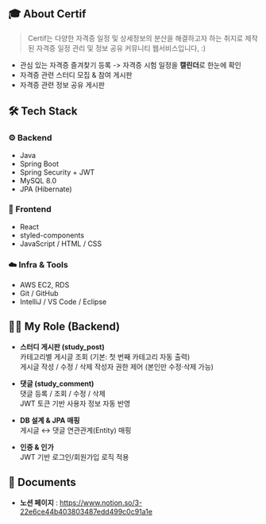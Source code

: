 ## 🎓 About Certif
> Certif는 다양한 자격증 일정 및 상세정보의 분산을 해결하고자 하는 취지로 제작된
> 자격증 일정 관리 및 정보 공유 커뮤니티 웹서비스입니다, :)
> 
- 관심 있는 자격증 즐겨찾기 등록 -> 자격증 시험 일정을 **캘린더**로 한눈에 확인  
- 자격증 관련 스터디 모집 & 참여 게시판  
- 자격증 관련 정보 공유 게시판



## 🛠️ Tech Stack
### ⚙️ Backend
- Java 
- Spring Boot 
- Spring Security + JWT  
- MySQL 8.0  
- JPA (Hibernate)

### 🎨 Frontend
- React  
- styled-components  
- JavaScript / HTML / CSS  

### ☁️ Infra & Tools
- AWS EC2, RDS  
- Git / GitHub  
- IntelliJ / VS Code / Eclipse  



## 👩‍💻 My Role (Backend)
-  **스터디 게시판 (study_post)**  
  카테고리별 게시글 조회 (기본: 첫 번째 카테고리 자동 출력)  
  게시글 작성 / 수정 / 삭제 
  작성자 권한 제어 (본인만 수정·삭제 가능)  

- **댓글 (study_comment)**  
  댓글 등록 / 조회 / 수정 / 삭제  
  JWT 토큰 기반 사용자 정보 자동 반영  

-  **DB 설계 & JPA 매핑**  
 게시글 ↔ 댓글 연관관계(Entity) 매핑  

- **인증 & 인가**  
 JWT 기반 로그인/회원가입 로직 적용  


## 📁 Documents
- **노션 페이지** : https://www.notion.so/3-22e6ce44b403803487edd499c0c91a1e
